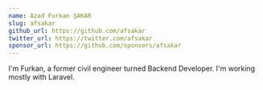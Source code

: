 ```yaml
---
name: Azad Furkan ŞAKAR
slug: afsakar
github_url: https://github.com/afsakar
twitter_url: https://twitter.com/afsakar
sponsor_url: https://github.com/sponsors/afsakar
---
```


I'm Furkan, a former civil engineer turned Backend Developer. I'm working mostly with Laravel. 
